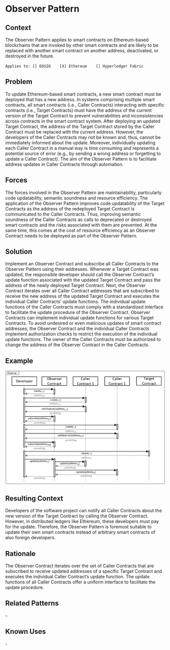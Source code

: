 # Observer Pattern
## Context
The Observer Pattern applies to smart contracts on Ethereum-based blockchains that are invoked by other smart contracts and are likely to be replaced with another smart contract on another address, deactivated, or destroyed in the future.

``Applies to: [] EOSIO    [X] Ethereum    [] Hyperledger Fabric``

## Problem
To update Ethereum-based smart contracts, a new smart contract must be deployed that has a new address. In systems comprising multiple smart contracts, all smart contracts (i.e., Caller Contracts) interacting with specific contracts (i.e., Target Contracts) must have the address of the current version of the Target Contract to prevent vulnerabilities and inconsistencies across contracts in the smart contract system. After deploying an updated Target Contract, the address of the Target Contract stored by the Caller Contract must be replaced with the current address. However, the developers of the Caller Contracts may not be known and, thus, cannot be immediately informed about the update. Moreover, individually updating each Caller Contract in a manual way is time consuming and represents a potential source of error (e.g., by sending a wrong address or forgetting to update a Caller Contract). The aim of the Observer Pattern is to facilitate address updates in Caller Contracts through automation.

## Forces
The forces involved in the Observer Pattern are maintainability, particularly code updatability, semantic soundness and resource efficiency. The application of the Observer Pattern improves code updatability of the Target Contracts as the address of the redeployed Target Contract is communicated to the Caller Contracts. Thus, improving semantic soundness of the Caller Contracts as calls to deprecated or destroyed smart contracts and the risks associated with them are prevented. At the same time, this comes at the cost of resource efficiency as an Observer Contract needs to be deployed as part of the Observer Pattern.

## Solution
Implement an Observer Contract and subscribe all Caller Contracts to the Observer Pattern using their addresses. Whenever a Target Contract was updated, the responsible developer should call the Observer Contract’s update function associated with the updated Target Contract and pass the address of the newly deployed Target Contract. Next, the Observer Contract iterates over all Caller Contract addresses that are subscribed to receive the new address of the updated Target Contract and executes the individual Caller Contracts’ update functions. The individual update functions of the Caller Contracts must comply with a standardized interface to facilitate the update procedure of the Observer Contract. Observer Contracts can implement individual update functions for various Target Contracts.
To avoid undesired or even malicious updates of smart contract addresses, the Observer Contract and the individual Caller Contracts implement authorization checks to restrict the execution of the individual update functions. The owner of the Caller Contracts must be authorized to change the address of the Observer Contract in the Caller Contracts.

## Example
![Observer](Observer%20Pattern%20-%20Observer.png)

## Resulting Context
Developers of the software project can notify all Caller Contracts about the new version of the Target Contract by calling the Observer Contract. However, in distributed ledgers like Ethereum, these developers must pay for the update. Therefore, the Observer Pattern is foremost suitable to update their own smart contracts instead of arbitrary smart contracts of also foreign developers.

## Rationale
The Observer Contract iterates over the set of Caller Contracts that are subscribed to receive updated addresses of a specific Target Contract and executes the individual Caller Contract’s update function. The update functions of all Caller Contracts offer a uniform interface to facilitate the update procedure.

## Related Patterns
\-

## Known Uses
\-
